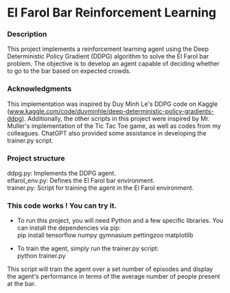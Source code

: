# El Farol Bar Reinforcement Learning

### Description
This project implements a reinforcement learning agent using the Deep Deterministic Policy Gradient (DDPG) algorithm to solve the El Farol bar problem. The objective is to develop an agent capable of deciding whether to go to the bar based on expected crowds.

### Acknowledgments
This implementation was inspired by Duy Minh Le's DDPG code on Kaggle (www.kaggle.com/code/duyminhle/deep-deterministic-policy-gradients-ddpg). Additionally, the other scripts in this project were inspired by Mr. Muller's implementation of the Tic Tac Toe game, as well as codes from my colleagues. ChatGPT also provided some assistance in developing the trainer.py script.

### Project structure
ddpg.py: Implements the DDPG agent.  
elfarol_env.py: Defines the El Farol bar environment.  
trainer.py: Script for training the agent in the El Farol environment.

### This code works ! You can try it.
- To run this project, you will need Python and a few specific libraries. You can install the dependencies via pip:  
pip install tensorflow numpy gymnasium pettingzoo matplotlib

- To train the agent, simply run the trainer.py script:  
python trainer.py

This script will train the agent over a set number of episodes and display the agent's performance in terms of the average number of people present at the bar.
